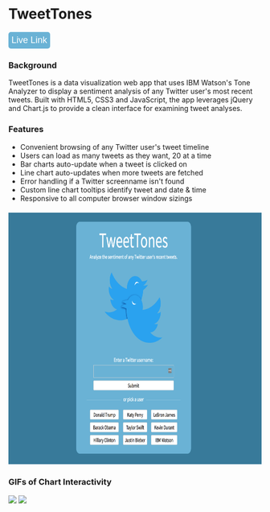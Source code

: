 <div style='margin-bottom: 20px'>
  <div>
    <div>
      <h1>TweetTones</h1>
      <button style="background: #6AB2D5; border: none; border-radius: 5px; padding: 6px 6px 6px 6px"><a style="font-size: 18px; color: white; text-decoration: none" href="https://www.tweettones.me/">Live Link</a></button>
    </div>
    <div>
      <h3>Background</h3>
      <p>TweetTones is a data visualization web app that uses IBM Watson's Tone Analyzer to display a sentiment analysis of any Twitter user's most recent tweets. Built with HTML5, CSS3 and JavaScript, the app leverages jQuery and Chart.js to provide a clean interface for examining tweet analyses.</p>
    </div>
    <div style='width: 565px; margin-right: 20px'>
      <h3>Features</h3>
      <ul>
        <li>Convenient browsing of any Twitter user's tweet timeline</li>
        <li>Users can load as many tweets as they want, 20 at a time</li>
        <li>Bar charts auto-update when a tweet is clicked on</li>
        <li>Line chart auto-updates when more tweets are fetched</li>
        <li>Error handling if a Twitter screenname isn't found
        <li>Custom line chart tooltips identify tweet and date & time</li>
        <li>Responsive to all computer browser window sizings</li>
      </ul>
    </div>
  </div>
</div>

<img src="./lib/assets/TweetTonesSplashPage.png" height="500px">

### GIFs of Chart Interactivity

<img src="./lib/assets/TweetTonesBarChartsDemo.gif">

<img src="./lib/assets/TweetTonesLineChartDemo.gif">
